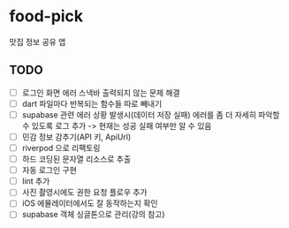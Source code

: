 # food-pick

맛집 정보 공유 앱

## TODO
- [ ] 로그인 화면 에러 스낵바 출력되지 않는 문제 해결
- [ ] dart 파일마다 반복되는 함수들 따로 빼내기
- [ ] supabase 관련 에러 상황 발생시(데이터 저장 실패) 에러를 좀 더 자세히 파악할 수 있도록 로그 추가 -> 현재는 성공 실패 여부만 알 수 있음
- [ ] 민감 정보 감추기(API 키, ApiUrl)
- [ ] riverpod 으로 리팩토링
- [ ] 하드 코딩된 문자열 리소스로 추출
- [ ] 자동 로그인 구현
- [ ] lint 추가
- [ ] 사진 촬영시에도 권한 요청 플로우 추가
- [ ] iOS 에뮬레이터에서도 잘 동작하는지 확인
- [ ] supabase 객체 싱글톤으로 관리(강의 참고)
